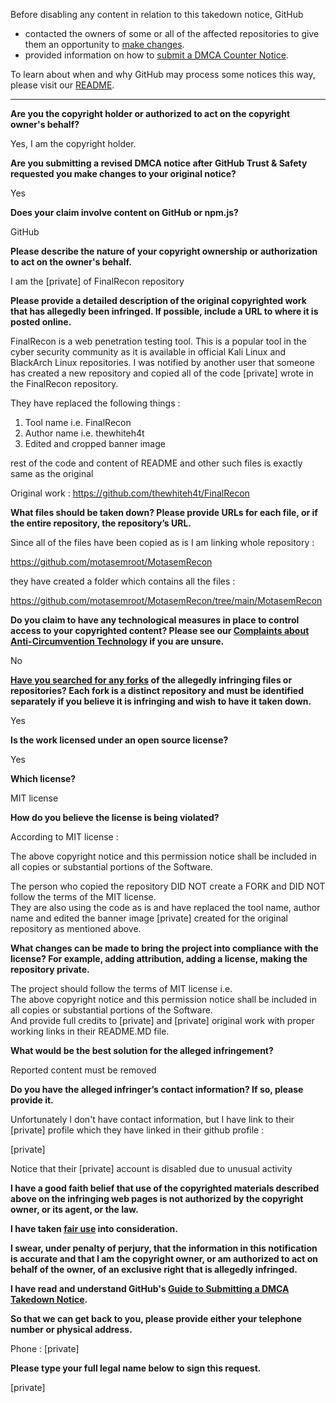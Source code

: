 Before disabling any content in relation to this takedown notice, GitHub
- contacted the owners of some or all of the affected repositories to give them an opportunity to [make changes](https://docs.github.com/en/github/site-policy/dmca-takedown-policy#a-how-does-this-actually-work).
- provided information on how to [submit a DMCA Counter Notice](https://docs.github.com/en/articles/guide-to-submitting-a-dmca-counter-notice).

To learn about when and why GitHub may process some notices this way, please visit our [README](https://github.com/github/dmca/blob/master/README.md#anatomy-of-a-takedown-notice).

---

**Are you the copyright holder or authorized to act on the copyright owner's behalf?**

Yes, I am the copyright holder.

**Are you submitting a revised DMCA notice after GitHub Trust & Safety requested you make changes to your original notice?**

Yes

**Does your claim involve content on GitHub or npm.js?**

GitHub

**Please describe the nature of your copyright ownership or authorization to act on the owner's behalf.**

I am the [private] of FinalRecon repository

**Please provide a detailed description of the original copyrighted work that has allegedly been infringed. If possible, include a URL to where it is posted online.**

FinalRecon is a web penetration testing tool. This is a popular tool in the cyber security community as it is available in official Kali Linux and BlackArch Linux repositories. I was notified by another user that someone has created a new repository and copied all of the code [private] wrote in the FinalRecon repository.

They have replaced the following things :  
1. Tool name i.e. FinalRecon  
2. Author name i.e. thewhiteh4t  
3. Edited and cropped banner image  

rest of the code and content of README and other such files is exactly same as the original

Original work : https://github.com/thewhiteh4t/FinalRecon

**What files should be taken down? Please provide URLs for each file, or if the entire repository, the repository’s URL.**

Since all of the files have been copied as is I am linking whole repository :

https://github.com/motasemroot/MotasemRecon

they have created a folder which contains all the files :

https://github.com/motasemroot/MotasemRecon/tree/main/MotasemRecon

**Do you claim to have any technological measures in place to control access to your copyrighted content? Please see our <a href="https://docs.github.com/articles/guide-to-submitting-a-dmca-takedown-notice#complaints-about-anti-circumvention-technology">Complaints about Anti-Circumvention Technology</a> if you are unsure.**

No

**<a href="https://docs.github.com/articles/dmca-takedown-policy#b-what-about-forks-or-whats-a-fork">Have you searched for any forks</a> of the allegedly infringing files or repositories? Each fork is a distinct repository and must be identified separately if you believe it is infringing and wish to have it taken down.**

Yes

**Is the work licensed under an open source license?**

Yes

**Which license?**

MIT license

**How do you believe the license is being violated?**

According to MIT license :

The above copyright notice and this permission notice shall be included in all copies or substantial portions of the Software.

The person who copied the repository DID NOT create a FORK and DID NOT follow the terms of the MIT license.  
They are also using the code as is and have replaced the tool name, author name and edited the banner image [private] created for the original repository as mentioned above.

**What changes can be made to bring the project into compliance with the license? For example, adding attribution, adding a license, making the repository private.**

The project should follow the terms of MIT license i.e.  
The above copyright notice and this permission notice shall be included in all copies or substantial portions of the Software.  
And provide full credits to [private] and [private] original work with proper working links in their README.MD file.  

**What would be the best solution for the alleged infringement?**

Reported content must be removed

**Do you have the alleged infringer’s contact information? If so, please provide it.**

Unfortunately I don't have contact information, but I have link to their [private] profile which they have linked in their github profile :

[private]

Notice that their [private] account is disabled due to unusual activity

**I have a good faith belief that use of the copyrighted materials described above on the infringing web pages is not authorized by the copyright owner, or its agent, or the law.**

**I have taken <a href="https://www.lumendatabase.org/topics/22">fair use</a> into consideration.**

**I swear, under penalty of perjury, that the information in this notification is accurate and that I am the copyright owner, or am authorized to act on behalf of the owner, of an exclusive right that is allegedly infringed.**

**I have read and understand GitHub's <a href="https://docs.github.com/articles/guide-to-submitting-a-dmca-takedown-notice/">Guide to Submitting a DMCA Takedown Notice</a>.**

**So that we can get back to you, please provide either your telephone number or physical address.**

Phone : [private]

**Please type your full legal name below to sign this request.**

[private]
